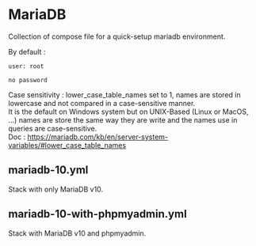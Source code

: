 # MariaDB

Collection of compose file for a quick-setup mariadb environment.

By default :

    user: root

    no password


Case sensitivity : lower_case_table_names set to 1, names are stored in lowercase and not compared in a case-sensitive
manner.  
It is the default on Windows system but on UNIX-Based (Linux or MacOS, ...) names are store the same way they are write
and the names use in queries are case-sensitive.  
Doc : https://mariadb.com/kb/en/server-system-variables/#lower_case_table_names

## mariadb-10.yml

Stack with only MariaDB v10.

## mariadb-10-with-phpmyadmin.yml

Stack with MariaDB v10 and phpmyadmin.
